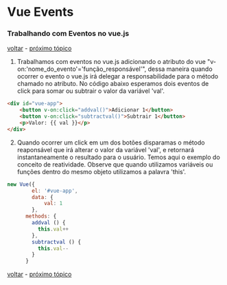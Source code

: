 # Vue Events
### Trabalhando com Eventos no vue.js

[voltar](https://github.com/CleverMatias/vueJsPlayList#tutorial-vue-js-por-matias-web-dev) - [próximo tópico]()

1. Trabalhamos com eventos no vue.js adicionando o atributo do vue "v-on:'nome_do_evento'='função_responsável'", dessa maneira quando ocorrer o evento o vue.js irá delegar a responsabilidade para o método chamado no atributo.
	No código abaixo esperamos dois eventos de click para somar ou subtrair o valor da variável 'val'.

```html
<div id="vue-app">
    <button v-on:click="addval()">Adicionar 1</button>
    <button v-on:click="subtractval()">Subtrair 1</button>
    <p>Valor: {{ val }}</p>
</div>
```

2. Quando ocorrer um click em um dos botões disparamas o método reaponsável que irá alterar o valor da variável 'val', e retornará instantaneamente o resultado para o usuário. Temos aqui o exemplo do conceito de reatividade. Observe que quando utilizamos variáveis ou funções dentro do mesmo objeto utilizamos a palavra 'this'.

```javascript
new Vue({
  		el: '#vue-app',
  		data: {
  			val: 1
  		},
      methods: {
        addval () {
          this.val++
        },
        subtractval () {
          this.val--
        }
      }
```

[voltar](https://github.com/CleverMatias/vueJsPlayList#tutorial-vue-js-por-matias-web-dev) - [próximo tópico]()



